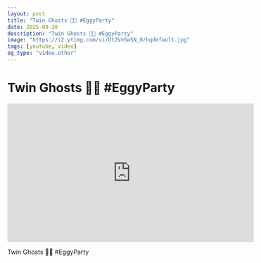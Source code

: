 ```yaml
---
layout: post
title: "Twin Ghosts 🌌👻 #EggyParty"
date: 2025-09-30
description: "Twin Ghosts 🌌👻 #EggyParty"
image: "https://i2.ytimg.com/vi/Ut2VnSwSN_0/hqdefault.jpg"
tags: [youtube, video]
og_type: "video.other"
---
```


<script type="application/ld+json">
{
  "@context": "http://schema.org",
  "@type": "VideoObject",
  "name": "Twin Ghosts \ud83c\udf0c\ud83d\udc7b #EggyParty",
  "description": "Twin Ghosts \ud83c\udf0c\ud83d\udc7b #EggyParty",
  "thumbnailUrl": "https://i2.ytimg.com/vi/Ut2VnSwSN_0/hqdefault.jpg",
  "uploadDate": "2025-09-30T21:00:37",
  "embedUrl": "https://www.youtube.com/embed/Ut2VnSwSN_0",
  "publisher": {
    "@type": "Person",
    "name": "Celo Zaga"
  },
  "mainEntityOfPage": {
    "@type": "WebPage",
    "@id": "https://celozaga.github.io/2025/09/30/twin-ghosts-\ud83c\udf0c\ud83d\udc7b-#eggyparty-Ut2VnSwSN_0.html"
  },
  "duration": "PT0M0S"
}
</script>

<script type="application/ld+json">
{
  "@context": "http://schema.org",
  "@type": "BlogPosting",
  "headline": "Twin Ghosts \ud83c\udf0c\ud83d\udc7b #EggyParty",
  "image": "https://i2.ytimg.com/vi/Ut2VnSwSN_0/hqdefault.jpg",
  "publisher": {
    "@type": "Person",
    "name": "Celo Zaga"
  },
  "url": "https://celozaga.github.io/2025/09/30/twin-ghosts-\ud83c\udf0c\ud83d\udc7b-#eggyparty-Ut2VnSwSN_0.html",
  "datePublished": "2025-09-30T21:00:37",
  "dateCreated": "2025-09-30T21:00:37",
  "dateModified": "2025-09-30T21:00:37",
  "description": "Twin Ghosts \ud83c\udf0c\ud83d\udc7b #EggyParty",
  "author": {
    "@type": "Person",
    "name": "Celo Zaga"
  },
  "mainEntityOfPage": {
    "@type": "WebPage",
    "@id": "https://celozaga.github.io/2025/09/30/twin-ghosts-\ud83c\udf0c\ud83d\udc7b-#eggyparty-Ut2VnSwSN_0.html"
  }
}
</script>

<h1 class="youtube-post-title">Twin Ghosts 🌌👻 #EggyParty</h1>

<iframe width="560" height="315" src="https://www.youtube.com/embed/Ut2VnSwSN_0" class="youtube-post-embed" frameborder="0" allowfullscreen></iframe>

<p class="youtube-post-description">Twin Ghosts 🌌👻 #EggyParty</p>

